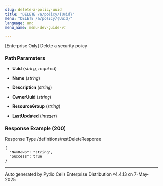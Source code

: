 ```yaml
---
slug: delete-a-policy-uuid
title: "DELETE /a/policy/{Uuid}"
menu: "DELETE /a/policy/{Uuid}"
language: und
menu_name: menu-dev-guide-v7

---
```








 
[Enterprise Only] Delete a security policy  


### Path Parameters

 - **Uuid** (_string, required_) 

 - **Name** (_string_) 

 - **Description** (_string_) 

 - **OwnerUuid** (_string_) 

 - **ResourceGroup** (_string_) 

 - **LastUpdated** (_integer_) 




### Response Example (200)
Response Type /definitions/restDeleteResponse

```
{
  "NumRows": "string",
  "Success": true
}
```




---
Auto generated by Pydio Cells Enterprise Distribution v4.4.13 on 7-May-2025
